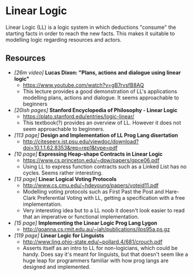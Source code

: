 # Linear Logic

Linear Logic (LL) is a logic system in which deductions "consume" the starting facts in order to reach the new facts. This makes it suitable to modelling logic regarding resources and actors.

## Resources

* *[26m video]* **Lucas Dixon: "Plans, actions and dialogue using linear logic"**
	+ https://www.youtube.com/watch?v=gB7rvsfB8AQ
	+ This lecture provides a good demonstration of LL's applications modelling plans, actions and dialogue. It seems approachable to beginners
* *[20ish pages]* **Stanford Encyclopedia of Philosophy - Linear Logic**
	+ https://plato.stanford.edu/entries/logic-linear/
	+ This textbook(?) provides an overview of LL. However it does not seem approachable to beginners.
* *[113 page]* **Design and Implementation of LL Prog Lang disertation**
	+ http://citeseerx.ist.psu.edu/viewdoc/download?doi=10.1.1.62.8353&rep=rep1&type=pdf
* *[10 page]* **Expressing Heap-shape Contracts in Linear Logic**
	+ https://www.cs.princeton.edu/~dpw/papers/gpce06.pdf
	+ Using LL to express function contracts such as a Linked List has no cycles. Seems rather interesting.
* *[13 page]* **Linear Logical Voting Protocols**
	+ http://www.cs.cmu.edu/~hdeyoung/papers/voteid11.pdf
	+ Modelling voting protocols such as First Past the Post and Hare-Clark Preferential Voting with LL, getting a specification with a free implementation.
	+ Very interesting idea but to a LL noob it doesn't look easier to read that an imperative or functional implementation.
* *[15 page]* **Implementing the Linear Logic Prog Lang Lygon**
	+ http://goanna.cs.rmit.edu.au/~jah/publications/ilps95a.ps.gz
* *[119 page]* **Linear Logic for Linguists**
	+ http://www.ling.ohio-state.edu/~pollard.4/681/crouch.pdf
	+ Asserts itself as an intro to LL for non-logicians, which could be handy. Does say it's meant for linguists, but that doesn't seem like a huge leap for programmers familiar with how prog langs are designed and implemented.

